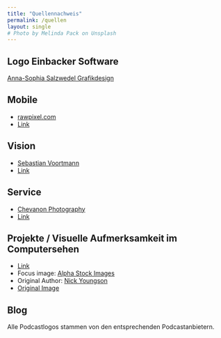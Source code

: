 ```yaml
---
title: "Quellennachweis"
permalink: /quellen
layout: single
# Photo by Melinda Pack on Unsplash
---
```


## Logo Einbacker Software

[Anna-Sophia Salzwedel Grafikdesign](https://www.anso-salzwedel.de)

## Mobile
- [rawpixel.com](https://www.pexels.com/de/u/rawpixel/)
- [Link](https://www.pexels.com/de/foto/arbeit-arbeiten-bart-brainstorming-541522/)

## Vision
- [Sebastian Voortmann](https://www.pexels.com/de/u/sebastian/)
- [Link](https://www.pexels.com/de/foto/draussen-fahrrad-kind-madchen-166055/)

## Service
- [Chevanon Photography](https://www.pexels.com/de/u/chevanon/)
- [Link](https://www.pexels.com/de/foto/becher-bedienung-cafe-espresso-302898/)

## Projekte / Visuelle Aufmerksamkeit im Computersehen

- [Link](/projects/cv_attention/)
- Focus image: [Alpha Stock Images](http://alphastockimages.com/)
- Original Author: [Nick Youngson](http://www.nyphotographic.com/)
- [Original Image](http://thebluediamondgallery.com/tablet-dictionary/f/focus.html)

## Blog

Alle Podcastlogos stammen von den entsprechenden Podcastanbietern. 
